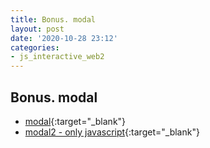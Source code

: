 ```yaml
---
title: Bonus. modal
layout: post
date: '2020-10-28 23:12'
categories:
- js_interactive_web2
---
```


## Bonus. modal

* [modal](https://hyungju-lee.github.io/hyungju-lee-interactions/interactive-web2/bonus_ui/interactive_coding_public/interactive_modal/index.html){:target="_blank"}
* [modal2 - only javascript](https://hyungju-lee.github.io/hyungju-lee-interactions/interactive-web2/bonus_ui/interactive_coding_public/interactive_modal/index2.html){:target="_blank"}

